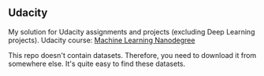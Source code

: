 ## Udacity

My solution for Udacity assignments and projects (excluding Deep Learning projects).
Udacity course: [Machine Learning Nanodegree](https://classroom.udacity.com/nanodegrees/nd009/syllabus/core-curriculum)


This repo doesn't contain datasets. Therefore, you need to download it from somewhere else. It's quite easy to find these datasets.
